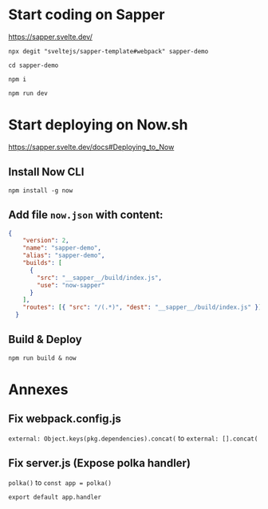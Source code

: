 # Start coding on Sapper
https://sapper.svelte.dev/

`npx degit "sveltejs/sapper-template#webpack" sapper-demo`

`cd sapper-demo`

`npm i`

`npm run dev`

# Start deploying on Now.sh
https://sapper.svelte.dev/docs#Deploying_to_Now

## Install Now CLI
`npm install -g now`

## Add file `now.json` with content:
```json
{
    "version": 2,
    "name": "sapper-demo",
    "alias": "sapper-demo",
    "builds": [
      {
        "src": "__sapper__/build/index.js",
        "use": "now-sapper"
      }
    ],
    "routes": [{ "src": "/(.*)", "dest": "__sapper__/build/index.js" }]
  }
```

## Build & Deploy
`npm run build & now`

# Annexes

## Fix webpack.config.js

`external: Object.keys(pkg.dependencies).concat(` to `external: [].concat(`

## Fix server.js (Expose polka handler)
`polka()` to `const app = polka()` 

`export default app.handler`
